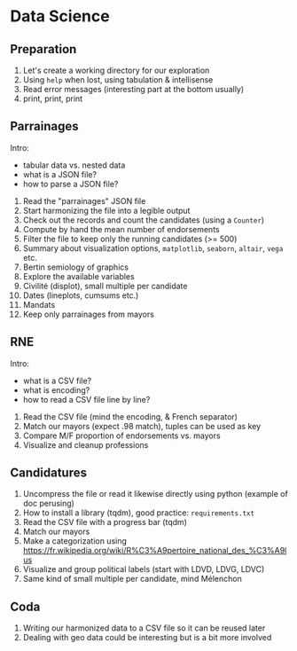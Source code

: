 # Data Science

## Preparation

1. Let's create a working directory for our exploration
2. Using `help` when lost, using tabulation & intellisense
3. Read error messages (interesting part at the bottom usually)
4. print, print, print

## Parrainages

Intro:

- tabular data vs. nested data
- what is a JSON file?
- how to parse a JSON file?

1. Read the "parrainages" JSON file
2. Start harmonizing the file into a legible output
3. Check out the records and count the candidates (using a `Counter`)
4. Compute by hand the mean number of endorsements
5. Filter the file to keep only the running candidates (>= 500)
6. Summary about visualization options, `matplotlib`, `seaborn`, `altair`, `vega` etc.
7. Bertin semiology of graphics
8. Explore the available variables
  1. Civilité (displot), small multiple per candidate
  2. Dates (lineplots, cumsums etc.)
  3. Mandats
9. Keep only parrainages from mayors

## RNE

Intro:

- what is a CSV file?
- what is encoding?
- how to read a CSV file line by line?

1. Read the CSV file (mind the encoding, & French separator)
2. Match our mayors (expect .98 match), tuples can be used as key
3. Compare M/F proportion of endorsements vs. mayors
4. Visualize and cleanup professions

## Candidatures

1. Uncompress the file or read it likewise directly using python (example of doc perusing)
2. How to install a library (tqdm), good practice: `requirements.txt`
3. Read the CSV file with a progress bar (tqdm)
4. Match our mayors
5. Make a categorization using https://fr.wikipedia.org/wiki/R%C3%A9pertoire_national_des_%C3%A9lus
6. Visualize and group political labels (start with LDVD, LDVG, LDVC)
7. Same kind of small multiple per candidate, mind Mélenchon

## Coda

1. Writing our harmonized data to a CSV file so it can be reused later
2. Dealing with geo data could be interesting but is a bit more involved
